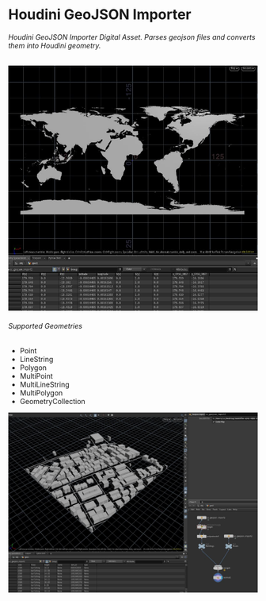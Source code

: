 # Houdini GeoJSON Importer
###### Houdini GeoJSON Importer Digital Asset. Parses geojson files and converts them into Houdini geometry.
![](01.JPG)

###### Supported Geometries
- Point
- LineString
- Polygon
- MultiPoint
- MultiLineString
- MultiPolygon
- GeometryCollection

![](02.JPG)



